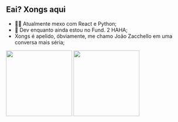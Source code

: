 ## Eai? Xongs aqui

- 👨‍💻 Atualmente mexo com React e Python;
- 🎒 Dev enquanto ainda estou no Fund. 2 HAHA;
- Xongs é apelido, óbviamente, me chamo João Zacchello em uma conversa mais séria;

<div>
  <a href="http://xongs08.github.io/zacchello"></a>
  <img height="180em" src="https://github-reamde-stats.vercel.app/api?username=xongs08&show_icons=false&theme=dracula&include_all_commits=True&count_private=true"/>
  <img height="180em" src="https://github-readme-stats.vercel.app/api/top-langs/?username=xongs08&layout=compact&langs_count=16&theme=dracula"/>
</div>
